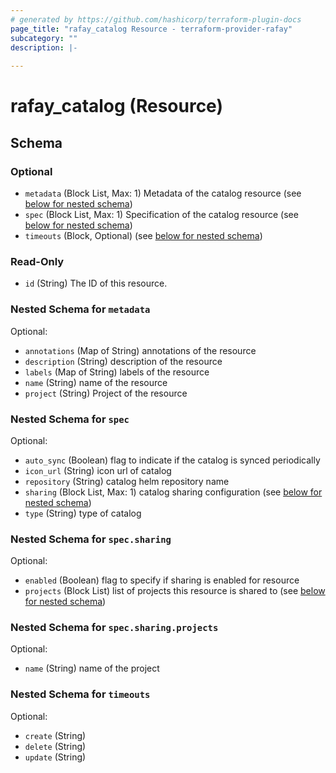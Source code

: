```yaml
---
# generated by https://github.com/hashicorp/terraform-plugin-docs
page_title: "rafay_catalog Resource - terraform-provider-rafay"
subcategory: ""
description: |-
  
---
```


# rafay_catalog (Resource)





<!-- schema generated by tfplugindocs -->
## Schema

### Optional

- `metadata` (Block List, Max: 1) Metadata of the catalog resource (see [below for nested schema](#nestedblock--metadata))
- `spec` (Block List, Max: 1) Specification of the catalog resource (see [below for nested schema](#nestedblock--spec))
- `timeouts` (Block, Optional) (see [below for nested schema](#nestedblock--timeouts))

### Read-Only

- `id` (String) The ID of this resource.

<a id="nestedblock--metadata"></a>
### Nested Schema for `metadata`

Optional:

- `annotations` (Map of String) annotations of the resource
- `description` (String) description of the resource
- `labels` (Map of String) labels of the resource
- `name` (String) name of the resource
- `project` (String) Project of the resource


<a id="nestedblock--spec"></a>
### Nested Schema for `spec`

Optional:

- `auto_sync` (Boolean) flag to indicate if the catalog is synced periodically
- `icon_url` (String) icon url of catalog
- `repository` (String) catalog helm repository name
- `sharing` (Block List, Max: 1) catalog sharing configuration (see [below for nested schema](#nestedblock--spec--sharing))
- `type` (String) type of catalog

<a id="nestedblock--spec--sharing"></a>
### Nested Schema for `spec.sharing`

Optional:

- `enabled` (Boolean) flag to specify if sharing is enabled for resource
- `projects` (Block List) list of projects this resource is shared to (see [below for nested schema](#nestedblock--spec--sharing--projects))

<a id="nestedblock--spec--sharing--projects"></a>
### Nested Schema for `spec.sharing.projects`

Optional:

- `name` (String) name of the project




<a id="nestedblock--timeouts"></a>
### Nested Schema for `timeouts`

Optional:

- `create` (String)
- `delete` (String)
- `update` (String)


